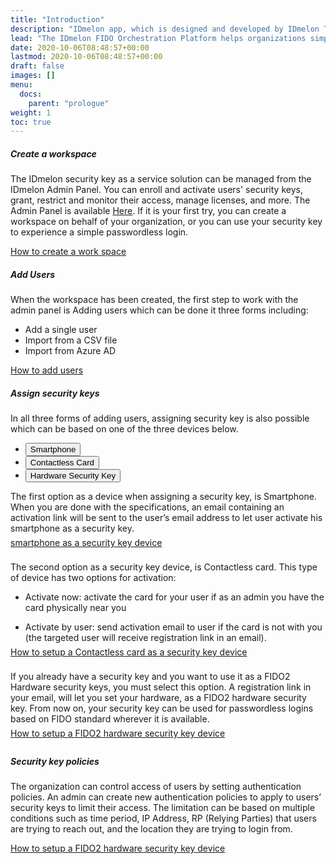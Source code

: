 ```yaml
---
title: "Introduction"
description: "IDmelon app, which is designed and developed by IDmelon Technologies Inc., lets users use their smartphones as a FIDO2 hardware security key. In environments with either shared computers or single-user PCs, users can enjoy password-less login experience with only a single tap of their smartphones on IDmelon Reader or a single click on a push notification."
lead: "The IDmelon FIDO Orchestration Platform helps organizations simply and quickly deploy secure passwordless authentication for their users. Features like Security Key as a Service, FIDO2 managed security keys, and fully automated FIDO2 lifecycle are patented and unique approaches that help organizations enhance their workforce authentication security overnight. No more dealing with purchase and distribution of hardware FIDO security keys as organizations can use whatever device their users have as a FIDO2 security key. It can be an Access Card, Key FOB or smartphone."
date: 2020-10-06T08:48:57+00:00
lastmod: 2020-10-06T08:48:57+00:00
draft: false
images: []
menu:
  docs:
    parent: "prologue"
weight: 1
toc: true
---
```


<div class="section section-xxl">
<div class="row-cols-1">
<div class="card intro-card card-transition-2">
  <div class="row g-0 ">
    <!--<div class="col-md-4">
      <img  class="img-fluid rounded-center intro-card-img-size card-img">
    </div>-->
    <div class="col">
      <div class="card-body">
        <h5 class="card-title my-3 mx-2">Create a workspace</h5>
        <p class="card-text px-1 mx-2">The IDmelon security key as a service solution can be managed from the IDmelon Admin Panel. You can enroll and activate users' security keys, grant, restrict and monitor their access, manage licenses, and more. The Admin Panel is available <a href="/docs/administration/introduction/">Here</a>. If it is your first try, you can create a workspace on behalf of your organization, or you can use your security key to experience a simple passwordless login.
        </p>
        <p class="px-2"><a href="/docs/administration/createworkspace/">How to create a work space</a></p>
      </div>
    </div>
  </div>
</div>

<div class="card intro-card card-transition-2">
  <div class="row g-0">
    <!--<div class="col-md-4">
      <img class="img-fluid rounded-center intro-card-img-size">
    </div>-->
    <div class="col">
      <div class="card-body">
        <h5 class="card-title my-3 mx-2">Add Users</h5>
        <p class="card-text px-1 mx-2">When the workspace has been created, the first step to work with the admin panel is Adding users which can be done it three forms including:
        <ul>
          <li>Add a single user</li>
          <li>Import from a CSV file</li>
          <li>Import from Azure AD</li>
        </ul>
        <a href="/docs/administration/enrollment/" class="px-2">How to add users</a>
        </p>
      </div>
    </div>
  </div>
</div>

<div class="card text-center intro-card-xxl card-transition-2">
  <div class="row g-0">
    <!--<div class="col">
      <img class="img-fluid rounded-center intro-card-img-size">
    </div>-->
    <div class="col">
      <div class="card-body">
        <h5 class="card-title text-start mx-2">Assign security keys</h5>
        <p class="card-text text-start px-1 mx-2">In all three forms of adding users, assigning security key is also possible which can be based on one of the three devices below.</p>
        <ul class="nav nav-pills nav-fill customized-nav-bar"   style="font-size: 14px;" id="myTab" role="tablist">
            <li class="nav-item pr-2" role="presentation">
            <button class="nav-link active" id="home-tab" data-bs-toggle="tab" data-bs-target="#home" type="button" role="tab" aria-controls="home" aria-selected="true">
            Smartphone</button>
          </li>
          <li class="nav-item" role="presentation">
            <button class="nav-link" id="profile-tab" data-bs-toggle="tab" data-bs-target="#profile" type="button" role="tab" aria-controls="profile" aria-selected="false">Contactless Card</button>
          </li>
          <li class="nav-item" role="presentation">
            <button class="nav-link" id="messages-tab" data-bs-toggle="tab" data-bs-target="#messages" type="button" role="tab" aria-controls="messages" aria-selected="false">Hardware Security Key</button>
          </li>
        </ul>
        <!-- Tab panes -->
        <div class="tab-content">
          <div class="tab-pane active" id="home" role="tabpanel" aria-labelledby="home-tab" tabindex="0">
            <div class="col-md-20">
              <div class="card-body mt-2 mx-2">
                <p class="card-text text-start inner-card-text">The first option as a device when assigning a security key, is Smartphone. When you are done with the specifications, an email containing an activation link will be sent to the user’s email address to let user activate his smartphone as a security key.
                </p>
                <p class="card-text text-start inner-card-text"><a href="/docs/administration/enrollment/" style="position: relative; bottom: 8px;">smartphone as a security key device</a></p>
              </div>
            </div>
          </div>
          <div class="tab-pane" id="profile" role="tabpanel" aria-labelledby="profile-tab" tabindex="0">
            <div class="col-md-20">
              <div class="card-body mt-2 mx-2">
                <p class="card-text text-start inner-card-text">The second option as a security key device, is Contactless card. This type of device has two options for activation:
                <ul>
                  <li><p class="card-text text-start inner-card-text">Activate now: activate the card for your user if as an admin you have the card physically near you</p></li>
                  <li><p class="card-text text-start inner-card-text">Activate by user: send activation email to user if the card is not with you (the targeted user will receive registration link in an email).</p></li>
                </ul>
                </p>
                <p class="card-text text-start inner-card-text"><a href="/docs/administration/enrollment/#contactless-card" style="position: relative; bottom: 8px;"> How to setup a Contactless card as a security key device </a> </p>
              </div>
            </div>
          </div>
          <div class="tab-pane" id="messages" role="tabpanel" aria-labelledby="messages-tab" tabindex="0">
          <div class="col-md-20">
              <div class="card-body mt-2 mx-2 justify-conetent-start">
                <p class="card-text text-start inner-card-text">If you already have a security key and you want to use it as a FIDO2 Hardware security keys, you must select this option. A registration link in your email, will let you set your hardware, as a FIDO2 hardware security key. From now on, your security key can be used for passwordless logins based on FIDO standard wherever it is available.
                </p>
                <p class="card-text text-start inner-card-text"><a href="/docs/administration/enrollment/#hardware-security-keys" style=" position: relative;bottom: 8px;" >How to setup a FIDO2 hardware security key device</a></p>
              </div>
            </div>
          </div>
        </div>
      </div>
    </div>  
  </div>
</div>

<div class="card intro-card card-transition-2">
  <div class="row g-0">
    <!--<div class="col-md-4">
      <img class="img-fluid rounded-center intro-card-img-size">
    </div>-->
    <div class="col">
      <div class="card-body">
        <h5 class="card-title my-3 mx-2">Security key policies</h5>
        <p class="card-text mx-2 px-1">The organization can control access of users by setting authentication policies. An admin can create new authentication policies to apply to users’ security keys to limit their access. The limitation can be based on multiple conditions such as time period, IP Address, RP (Relying Parties) that users are trying to reach out, and the location they are trying to login from.
        </p>
        <p class="px-2"><a href="/docs/administration/enrollment/#hardware-security-keys">How to setup a FIDO2 hardware security key device</a></p>
      </div>
    </div>
  </div>
</div>

</div>
</div>
